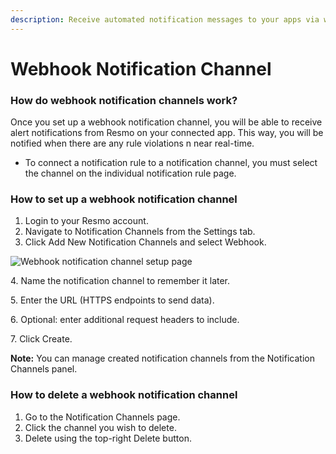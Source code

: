 ```yaml
---
description: Receive automated notification messages to your apps via webhooks.
---
```


# Webhook Notification Channel

### How do webhook notification channels work?

Once you set up a webhook notification channel, you will be able to receive alert notifications from Resmo on your connected app. This way, you will be notified when there are any rule violations n near real-time.

* To connect a notification rule to a notification channel, you must select the channel on the individual notification rule page.

### How to set up a webhook notification channel

1. Login to your Resmo account.
2. Navigate to Notification Channels from the Settings tab.
3. Click Add New Notification Channels and select Webhook.

<div align="left">

<img src="../.gitbook/assets/webhook-notification-channel-setup.png" alt="Webhook notification channel setup page">

</div>

4\. Name the notification channel to remember it later.

5\. Enter the URL (HTTPS endpoints to send data).

6\. Optional: enter additional request headers to include.

7\. Click Create.

**Note:** You can manage created notification channels from the Notification Channels panel.

### How to delete a webhook notification channel

1. Go to the Notification Channels page.
2. Click the channel you wish to delete.
3. Delete using the top-right Delete button.
